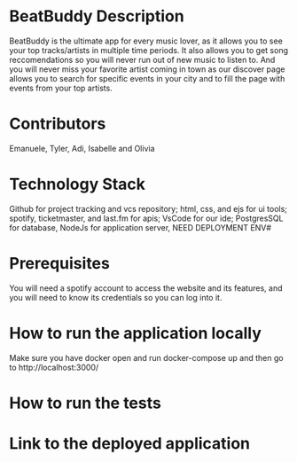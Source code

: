 # BeatBuddy Description
BeatBuddy is the ultimate app for every music lover, as it allows you to see your top tracks/artists in multiple time periods. It also allows you to get song reccomendations so you will never run out of new music to listen to. And you will never miss your favorite artist coming in town as our discover page allows you to search for specific events in your city and to fill the page with events from your top artists.

# Contributors
Emanuele, Tyler, Adi, Isabelle and Olivia

# Technology Stack
Github for project tracking and vcs repository; html, css, and ejs for ui tools; spotify, ticketmaster, and last.fm for apis; VsCode for our ide; PostgresSQL for database, NodeJs for application server, NEED DEPLOYMENT ENV#


# Prerequisites
You will need a spotify account to access the website and its features, and you will need to know its credentials so you can log into it.

# How to run the application locally
Make sure you have docker open and run docker-compose up and then go to http://localhost:3000/

# How to run the tests


# Link to the deployed application